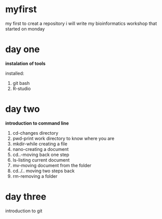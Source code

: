 # myfirst
my first to creat a repository
i will write my bioinformatics workshop that started on monday

# day one
**instalation of tools**

installed:
1.  git bash
2.  R-studio

# day two
**introduction to command line**


1.  cd-changes directory
2.  pwd-print work directory to know where you are
3.  mkdir-while creating a file
4.  nano-creating a document
5.  cd..-moving back one step
6.  ls-listing current document
7.  mv-moving document from the folder
8.  cd../.. moving two steps back
9.  rm-removing a folder

# day three

introduction to git

